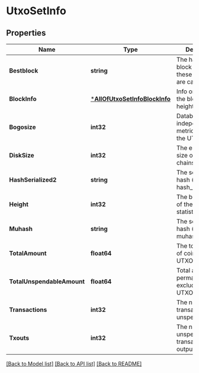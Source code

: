 # UtxoSetInfo

## Properties
Name | Type | Description | Notes
------------ | ------------- | ------------- | -------------
**Bestblock** | **string** | The hash of the block at which these statistics are calculated | [optional] [default to null]
**BlockInfo** | [***AllOfUtxoSetInfoBlockInfo**](AllOfUtxoSetInfoBlockInfo.md) | Info on amounts in the block at this height | [optional] [default to null]
**Bogosize** | **int32** | Database-independent metric indicating the UTXO set size | [optional] [default to null]
**DiskSize** | **int32** | The estimated size of the chainstate on disk | [optional] [default to null]
**HashSerialized2** | **string** | The serialized hash (only for hash_serialized_2) | [optional] [default to null]
**Height** | **int32** | The block height of the returned statistics | [optional] [default to null]
**Muhash** | **string** | The serialized hash (only for muhash) | [optional] [default to null]
**TotalAmount** | **float64** | The total amount of coins in the UTXO set | [optional] [default to null]
**TotalUnspendableAmount** | **float64** | Total amount permanently excluded from UTXO set | [optional] [default to null]
**Transactions** | **int32** | The number of transactions with unspent outputs | [optional] [default to null]
**Txouts** | **int32** | The number of unspent transaction outputs | [optional] [default to null]

[[Back to Model list]](../README.md#documentation-for-models) [[Back to API list]](../README.md#documentation-for-api-endpoints) [[Back to README]](../README.md)

